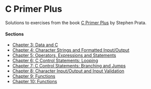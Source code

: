 C Primer Plus
=============

Solutions to exercises from the book [C Primer Plus](http://www.amazon.com/Primer-Plus-6th-Developers-Library/dp/0321928423/ref=sr_1_1?ie=UTF8&qid=1444160774&sr=8-1&keywords=c+primer+plus) by Stephen Prata.

#### Sections

- [Chapter 3: Data and C](ch03/)
- [Chapter 4: Character Strings and Formatted Input/Output](ch04/)
- [Chapter 5: Operators, Expressions and Statements](ch05/)
- [Chapter 6: C Control Statements: Looping](ch06/)
- [Chapter 7: C Control Statements: Branching and Jumps](ch07/)
- [Chapter 8: Character Input/Output and Input Validation](ch08/)
- [Chapter 9: Functions](ch09/)
- [Chapter 10: Functions](ch10/)
